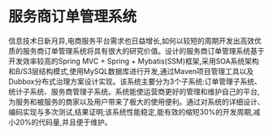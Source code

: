# 服务商订单管理系统
信息技术日新月异,电商服务平台需求也日益增长,如何以较短的周期开发出高效优质的服务商订单管理系统将具有很大的研究价值。设计的服务商订单管理系统基于开发效率较高的Spring MVC + Spring + Mybatis(SSM)框架,采用SOA系统架构和B/S3层结构模式,使用MySQL数据库进行开发,通过Maven项目管理工具以及Dubbox分布式治理方案设计实现。该系统主要分为3个子系统:订单管理子系统、统计子系统、服务商管理子系统。系统能使运营商更好的管理和维护自己的平台,为服务和被服务的商家以及用户带来了极大的使用便利。通过对系统的详细设计、编码实现与多次测试,结果证明;该系统性能稳定,能有效的缩短30%的开发周期,减小20%的代码量,并且便于维护。
